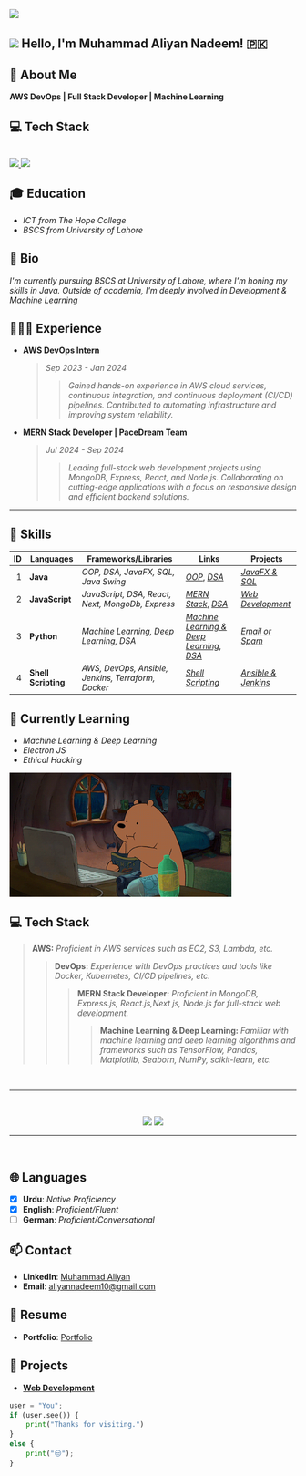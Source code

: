 ![](https://raw.githubusercontent.com/halfrost/halfrost/master/icons/header_1.png)

## <img src="https://media.giphy.com/media/hvRJCLFzcasrR4ia7z/giphy.gif" width="28"> Hello, I'm Muhammad Aliyan Nadeem! 🇵🇰

## 📝 About Me

**AWS DevOps | Full Stack Developer | Machine Learning**

## 💻 Tech Stack

<br>
 <a href="https://www.python.org/" target="_blank" rel="noreferrer">
    <img src="https://img.shields.io/badge/Python-3776AB?style=for-the-badge&logo=python&logoColor=white" />
  </a>
  <a href="https://www.java.com/" target="_blank" rel="noreferrer">
    <img src="https://img.shields.io/badge/Python-3776AB?style=for-the-badge&logo=java&logoColor=white" />
  </a>
  



<!--  <a href="https://www.python.org/" target="_blank" rel="noreferrer">
    <img src="https://skillicons.dev/icons?i=python&theme=dark" width="36" height="36" alt="python" />
  </a>
  <a href="https://www.java.com/" target="_blank" rel="noreferrer">
    <img src="https://skillicons.dev/icons?i=java&theme=dark" width="36" height="36" alt="Java" />
  </a>
  <a href="https://developer.mozilla.org/en-US/docs/Web/JavaScript" target="_blank" rel="noreferrer">
    <img src="https://skillicons.dev/icons?i=javascript&theme=dark" width="36" height="36" alt="javascript" />
  </a>
  <a href="https://www.typescriptlang.org/" target="_blank" rel="noreferrer">
    <img src="https://skillicons.dev/icons?i=typescript&theme=dark" width="36" height="36" alt="typescript" />
  </a>
  <a href="https://reactjs.org/" target="_blank" rel="noreferrer">
    <img src="https://skillicons.dev/icons?i=react&theme=dark" width="36" height="36" alt="react" />
  </a>
  <a href="https://nextjs.org/" target="_blank" rel="noreferrer">
    <img src="https://skillicons.dev/icons?i=nextjs&theme=dark" width="36" height="36" alt="next.js" />
  </a>
  <a href="https://redux.js.org/" target="_blank" rel="noreferrer">
    <img src="https://skillicons.dev/icons?i=redux&theme=dark" width="36" height="36" alt="redux" />
  </a>
  <a href="https://tailwindcss.com/" target="_blank" rel="noreferrer">
    <img src="https://skillicons.dev/icons?i=tailwind&theme=dark" width="36" height="36" alt="tailwind css" />
  </a>
  <a href="https://expressjs.com/" target="_blank" rel="noreferrer">
    <img src="https://skillicons.dev/icons?i=express&theme=dark" width="36" height="36" alt="express" />
  </a>
  <a href="https://nodejs.org/" target="_blank" rel="noreferrer">
    <img src="https://skillicons.dev/icons?i=nodejs&theme=dark" width="36" height="36" alt="node.js" />
  </a>
  <a href="https://flask.palletsprojects.com/" target="_blank" rel="noreferrer">
    <img src="https://skillicons.dev/icons?i=flask&theme=dark" width="36" height="36" alt="flask" />
  </a>
  <a href="https://firebase.google.com/" target="_blank" rel="noreferrer">
    <img src="https://skillicons.dev/icons?i=firebase&theme=dark" width="36" height="36" alt="firebase" />
  </a>
  <a href="https://www.mongodb.com/" target="_blank" rel="noreferrer">
    <img src="https://skillicons.dev/icons?i=mongodb&theme=dark" width="36" height="36" alt="mongodb" />
  </a>
  <a href="https://www.mysql.com/" target="_blank" rel="noreferrer">
    <img src="https://skillicons.dev/icons?i=mysql&theme=dark" width="36" height="36" alt="mysql" />
  </a>
  <a href="https://www.linux.org/" target="_blank" rel="noreferrer">
    <img src="https://skillicons.dev/icons?i=linux&theme=dark" width="36" height="36" alt="linux" />
  </a>
  <a href="https://ubuntu.com/" target="_blank" rel="noreferrer">
    <img src="https://skillicons.dev/icons?i=ubuntu&theme=dark" width="36" height="36" alt="ubuntu" />
  </a>
  <a href="https://www.gnu.org/software/bash/" target="_blank" rel="noreferrer">
    <img src="https://skillicons.dev/icons?i=bash&theme=dark" width="36" height="36" alt="bash" />
  </a>
  <a href="https://aws.amazon.com/" target="_blank" rel="noreferrer">
    <img src="https://skillicons.dev/icons?i=aws&theme=dark" width="36" height="36" alt="aws" />
  </a>
  <a href="https://kubernetes.io/" target="_blank" rel="noreferrer">
    <img src="https://skillicons.dev/icons?i=kubernetes&theme=dark" width="36" height="36" alt="kubernetes" />
  </a>
  <a href="https://www.docker.com/" target="_blank" rel="noreferrer">
    <img src="https://skillicons.dev/icons?i=docker&theme=dark" width="36" height="36" alt="docker" />
  </a>
  <a href="https://www.nginx.com/" target="_blank" rel="noreferrer">
    <img src="https://skillicons.dev/icons?i=nginx&theme=dark" width="36" height="36" alt="nginx" />
  </a>
  <a href="https://www.ansible.com/" target="_blank" rel="noreferrer">
    <img src="https://skillicons.dev/icons?i=ansible&theme=dark" width="36" height="36" alt="ansible" />
  </a>
  <a href="https://www.terraform.io/" target="_blank" rel="noreferrer">
    <img src="https://skillicons.dev/icons?i=terraform&theme=dark" width="36" height="36" alt="terraform" />
  </a>
  <a href="https://git-scm.com/" target="_blank" rel="noreferrer">
    <img src="https://skillicons.dev/icons?i=git&theme=dark" width="36" height="36" alt="git" />
  </a>
  <a href="https://github.com/" target="_blank" rel="noreferrer">
    <img src="https://skillicons.dev/icons?i=github&theme=dark" width="36" height="36" alt="github" />
  </a>
  <a href="https://www.jenkins.io/" target="_blank" rel="noreferrer">
    <img src="https://skillicons.dev/icons?i=jenkins&theme=dark" width="36" height="36" alt="jenkins" />
  </a>
  <a href="https://www.tensorflow.org/" target="_blank" rel="noreferrer">
    <img src="https://skillicons.dev/icons?i=tensorflow&theme=dark" width="36" height="36" alt="tensorflow" />
  </a>
  <a href="https://pytorch.org/" target="_blank" rel="noreferrer">
    <img src="https://skillicons.dev/icons?i=pytorch&theme=dark" width="36" height="36" alt="pytorch" />
  </a>
  <a href="https://scikit-learn.org/" target="_blank" rel="noreferrer">
    <img src="https://skillicons.dev/icons?i=sklearn&theme=dark" width="36" height="36" alt="sklearn" />
  </a> -->

## 🎓 Education

- _ICT from The Hope College_
- _BSCS from University of Lahore_

## 🌟 Bio

_I'm currently pursuing BSCS at University of Lahore, where I'm honing my skills in Java. Outside of academia, I'm deeply involved in Development & Machine Learning_

## 🧑🏻‍💻 Experience

- **AWS DevOps Intern**
  > _Sep 2023 - Jan 2024_
  >
  > > _Gained hands-on experience in AWS cloud services, continuous integration, and continuous deployment (CI/CD) pipelines. Contributed to automating infrastructure and improving system reliability._
 
- **MERN Stack Developer | PaceDream Team**  
  > *Jul 2024 - Sep 2024*  
  > > _Leading full-stack web development projects using MongoDB, Express, React, and Node.js. Collaborating on cutting-edge applications with a focus on responsive design and 
  efficient backend solutions._

<hr/>

## 💼 Skills

|  ID | Languages           | Frameworks/Libraries                               | Links                                                                                                                                                                   | Projects                                                                         |
| --: | ------------------- | -------------------------------------------------- | ----------------------------------------------------------------------------------------------------------------------------------------------------------------------- | -------------------------------------------------------------------------------- |
|   1 | **Java**            | _OOP, DSA, JavaFX, SQL, Java Swing_                | [_OOP_](https://github.com/MuhammadAliyan10/Java_Assignment), [_DSA_](https://github.com/MuhammadAliyan10/Data_Structures_Algorithms.git)                               | [_JavaFX & SQL_](https://github.com/MuhammadAliyan10/Search_Engine_Java)         |
|   2 | **JavaScript**      | _JavaScript, DSA, React, Next, MongoDb, Express_   | [_MERN Stack_](https://github.com/MuhammadAliyan10/Web_Development), [_DSA_](https://github.com/MuhammadAliyan10/Data_Structures_Algorithms.git)                        | [_Web Development_](https://github.com/MuhammadAliyan10/Web_Development)         |
|   3 | **Python**          | _Machine Learning, Deep Learning, DSA_             | [_Machine Learning & Deep Learning_](https://github.com/MuhammadAliyan10/Machine_Learning), [_DSA_](https://github.com/MuhammadAliyan10/Data_Structures_Algorithms.git) | [_Email or Spam_](https://github.com/MuhammadAliyan10/Email_Spam)                |
|   4 | **Shell Scripting** | _AWS, DevOps, Ansible, Jenkins, Terraform, Docker_ | [_Shell Scripting_](https://github.com/MuhammadAliyan10/Sh_Assignment)                                                                                                  | [_Ansible & Jenkins_](https://github.com/MuhammadAliyan10/ansible_jenkins_nginx) |

## 🌱 Currently Learning

- _Machine Learning & Deep Learning_
- _Electron JS_
- _Ethical Hacking_
<img src="https://github.com/darsaveli/Mariam/blob/main/1479814528_webarebears.gif" width="390px" align="center">


## 💻 Tech Stack

> **AWS:** _Proficient in AWS services such as EC2, S3, Lambda, etc._
>
> > **DevOps:** _Experience with DevOps practices and tools like Docker, Kubernetes, CI/CD pipelines, etc._
> >
> > > **MERN Stack Developer:** _Proficient in MongoDB, Express.js, React.js,Next js, Node.js for full-stack web development._
> > >
> > > > **Machine Learning & Deep Learning:** _Familiar with machine learning and deep learning algorithms and frameworks such as TensorFlow, Pandas, Matplotlib, Seaborn, NumPy, scikit-learn, etc._

<br/>
<hr/>
<br/>

<p align="center">
<img src="https://github-readme-streak-stats.herokuapp.com/?user=MuhammadAliyan10&theme=dark&count_private=true&hide_border=true&bg_color=0d1116&title_color=ce09ec&text_color=a4aacb&icon_color=007ec6"/>

<img src="https://github-readme-activity-graph.vercel.app/graph?username=MuhammadAliyan10&theme=github-compact"/>

<br/>
<hr/>
<br/>

## 🌐 Languages

- [x] **Urdu**: _Native Proficiency_
- [x] **English**: _Proficient/Fluent_
- [ ] **German**: _Proficient/Conversational_

## 📫 Contact

- **LinkedIn**: [Muhammad Aliyan](https://www.linkedin.com/in/muhammad-aliyan-1900a7275/)
- **Email**: aliyannadeem10@gmail.com

## 📑 Resume

- **Portfolio**: [Portfolio](https://aliyan-portfolio-six.vercel.app/)

## 🚀 Projects

- [**Web Development**](https://github.com/users/MuhammadAliyan10/projects/1)

```python
user = "You";
if (user.see()) {
    print("Thanks for visiting.")
}
else {
    print("😒");
}
```
